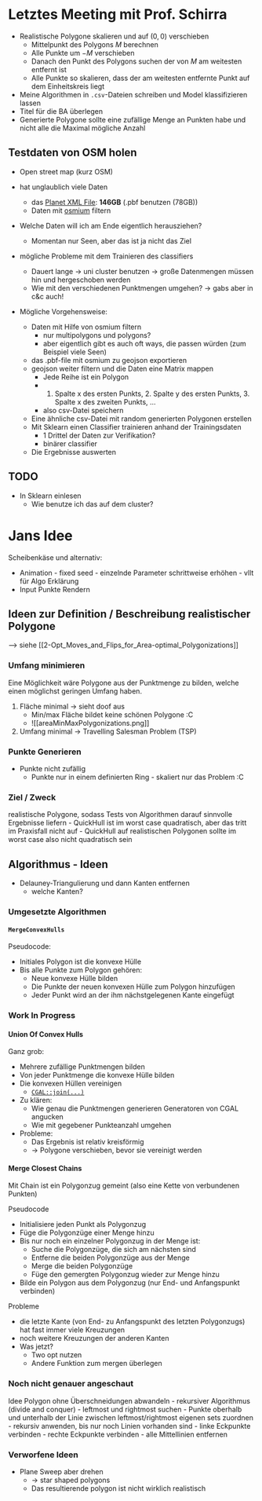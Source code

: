 # Letztes Meeting mit Prof. Schirra
- Realistische Polygone skalieren und auf $(0,0)$ verschieben
	- Mittelpunkt des Polygons $M$ berechnen
	- Alle Punkte um $-M$ verschieben
	- Danach den Punkt des Polygons suchen der von $M$ am weitesten entfernt ist
	- Alle Punkte so skalieren, dass der am weitesten entfernte Punkt auf dem Einheitskreis liegt
- Meine Algorithmen in `.csv`-Dateien schreiben und Model klassifizieren lassen
- Titel für die BA überlegen
- Generierte Polygone sollte eine zufällige Menge an Punkten habe und nicht alle die Maximal mögliche Anzahl

## Testdaten von OSM holen
- Open street map (kurz OSM)
- hat unglaublich viele Daten
	- das [Planet XML File](https://planet.openstreetmap.org/): **146GB** (.pbf benutzen (78GB))
	- Daten mit [osmium](https://docs.osmcode.org/osmium/latest/osmium-tags-filter.html) filtern
- Welche Daten will ich am Ende eigentlich herausziehen?
	- Momentan nur Seen, aber das ist ja nicht das Ziel

- mögliche Probleme mit dem Trainieren des classifiers
	- Dauert lange -> uni cluster benutzen -> große Datenmengen müssen hin und hergeschoben werden
	- Wie mit den verschiedenen Punktmengen umgehen? -> gabs aber in c&c auch!

- Mögliche Vorgehensweise:
	- Daten mit Hilfe von osmium filtern 
		- nur multipolygons und polygons?
		- aber eigentlich gibt es auch oft ways, die passen würden (zum Beispiel viele Seen)
	- das .pbf-file mit osmium zu geojson exportieren
	- geojson weiter filtern und die Daten eine Matrix mappen
		- Jede Reihe ist ein Polygon
		- 1. Spalte x des ersten Punkts, 2. Spalte y des ersten Punkts, 3. Spalte x des zweiten Punkts, ...
		- also csv-Datei speichern
	- Eine ähnliche csv-Datei mit random generierten Polygonen erstellen
	- Mit Sklearn einen Classifier trainieren anhand der Trainingsdaten
		- 1 Drittel der Daten zur Verifikation?
		- binärer classifier
	- Die Ergebnisse auswerten

## TODO
- In Sklearn einlesen
	- Wie benutze ich das auf dem cluster?

# Jans Idee
Scheibenkäse und alternativ:
- Animation - fixed seed - einzelnde Parameter schrittweise erhöhen - vllt für Algo Erklärung
- Input Punkte Rendern
## Ideen zur Definition / Beschreibung realistischer Polygone
--> siehe [[2-Opt_Moves_and_Flips_for_Area-optimal_Polygonizations]]

### Umfang minimieren
Eine Möglichkeit wäre Polygone aus der Punktmenge zu bilden, welche einen möglichst geringen Umfang haben.

1. Fläche minimal -> sieht doof aus
	- Min/max Fläche bildet keine schönen Polygone :C
	- ![[areaMinMaxPolygonizations.png]]
2. Umfang minimal -> Travelling Salesman Problem (TSP)

### Punkte Generieren
- Punkte nicht zufällig
	- Punkte nur in einem definierten Ring - skaliert nur das Problem :C
### Ziel / Zweck
realistische Polygone, sodass Tests von Algorithmen darauf sinnvolle Ergebnisse liefern
	- QuickHull ist im worst case quadratisch, aber das tritt im Praxisfall nicht auf 
	- QuickHull auf realistischen Polygonen sollte im worst case also nicht quadratisch sein

## Algorithmus - Ideen
- Delauney-Triangulierung und dann Kanten entfernen
	- welche Kanten?

### Umgesetzte Algorithmen
#### `MergeConvexHulls`
Pseudocode:
- Initiales Polygon ist die konvexe Hülle
- Bis alle Punkte zum Polygon gehören:
	- Neue konvexe Hülle bilden
	- Die Punkte der neuen konvexen Hülle zum Polygon hinzufügen
	- Jeder Punkt wird an der ihm nächstgelegenen Kante eingefügt

### Work In Progress

#### Union Of Convex Hulls
Ganz grob:
- Mehrere zufällige Punktmengen bilden
- Von jeder Punktmenge die konvexe Hülle bilden
- Die konvexen Hüllen vereinigen
	- [`CGAL::join(...)`](https://doc.cgal.org/latest/Boolean_set_operations_2/group__boolean__join.html)
- Zu klären: 
	- Wie genau die Punktmengen generieren
	  Generatoren von CGAL angucken
	- Wie mit gegebener Punkteanzahl umgehen
- Probleme:
	- Das Ergebnis ist relativ kreisförmig
	- -> Polygone verschieben, bevor sie vereinigt werden

#### Merge Closest Chains
Mit Chain ist ein Polygonzug gemeint (also eine Kette von verbundenen Punkten)

Pseudocode
- Initialisiere jeden Punkt als Polygonzug 
- Füge die Polygonzüge einer Menge hinzu
- Bis nur noch ein einzelner Polygonzug in der Menge ist:
	- Suche die Polygonzüge, die sich am nächsten sind
	- Entferne die beiden Polygonzüge aus der Menge
	- Merge die beiden Polygonzüge
	- Füge den gemergten Polygonzug wieder zur Menge hinzu
- Bilde ein Polygon aus dem Polygonzug (nur End- und Anfangspunkt verbinden)

Probleme
- die letzte Kante (von End- zu Anfangspunkt des letzten Polygonzugs) hat fast immer viele Kreuzungen
- noch weitere Kreuzungen der anderen Kanten
- Was jetzt?
	- Two opt nutzen
	- Andere Funktion zum mergen überlegen

### Noch nicht genauer angeschaut
Idee Polygon ohne Überschneidungen abwandeln
	- rekursiver Algorithmus (divide and conquer)
	- leftmost und rightmost suchen
	- Punkte oberhalb und unterhalb der Linie zwischen leftmost/rightmost eigenen sets zuordnen
	- rekursiv anwenden, bis nur noch Linien vorhanden sind
	- linke Eckpunkte verbinden
	- rechte Eckpunkte verbinden
	- alle Mittellinien entfernen

### Verworfene Ideen
- Plane Sweep aber drehen 
	- -> star shaped polygons
	- Das resultierende polygon ist nicht wirklich realistisch


